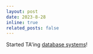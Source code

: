 ```yaml
---
layout: post
date: 2023-8-28
inline: true
related_posts: false
---
```


Started TA\'ing [database systems](https://15445.courses.cs.cmu.edu/fall2023/)!
